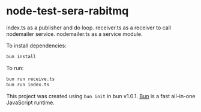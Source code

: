 # node-test-sera-rabitmq

index.ts as a publisher and do loop.
receiver.ts as a receiver to call nodemailer service.
nodemailer.ts as a service module.

To install dependencies:

```bash
bun install
```

To run:

```bash
bun run receive.ts
bun run index.ts

```

This project was created using `bun init` in bun v1.0.1. [Bun](https://bun.sh) is a fast all-in-one JavaScript runtime.
